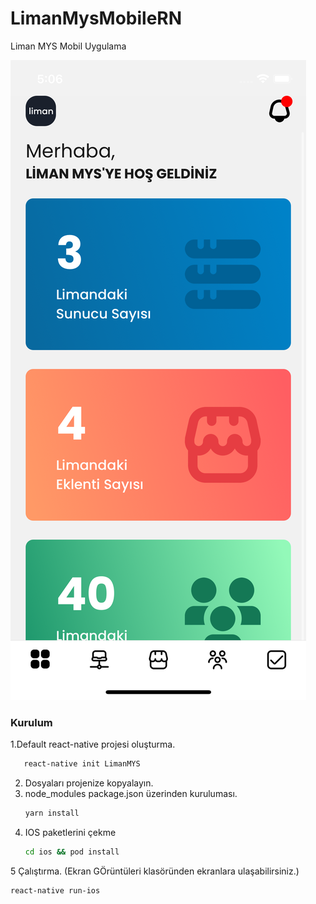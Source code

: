 # LimanMysMobileRN
Liman MYS Mobil Uygulama

![alt text](https://raw.githubusercontent.com/talhatarik/LimanMysMobileRN/main/Ekran%20G%C3%B6r%C3%BCnt%C3%BCleri/Simulator%20Screen%20Shot%20-%20iPhone%2012%20-%202022-05-18%20at%2005.06.47.png)



### Kurulum

1.Default react-native projesi oluşturma.
```sh
   react-native init LimanMYS
   ```
2. Dosyaları projenize kopyalayın.
3. node_modules package.json üzerinden kuruluması.
   ```sh
   yarn install
   ```
4. IOS paketlerini çekme
   ```sh
   cd ios && pod install
   ```
5 Çalıştırma. (Ekran GÖrüntüleri klasöründen ekranlara ulaşabilirsiniz.)
   ```sh
   react-native run-ios
   ```

